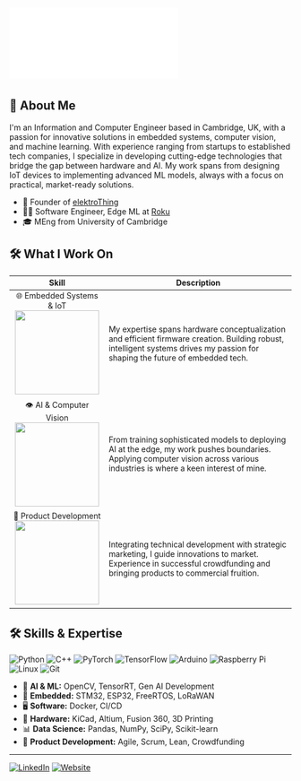 <h1 align="left">
  <img src="https://github.com/tooyipjee/tooyipjee/blob/main/Jason%20Too.gif" alt="Jason Too" width="60%" />
</h1>

## 🚀 About Me

I'm an Information and Computer Engineer based in Cambridge, UK, with a passion for innovative solutions in embedded systems, computer vision, and machine learning. With experience ranging from startups to established tech companies, I specialize in developing cutting-edge technologies that bridge the gap between hardware and AI. My work spans from designing IoT devices to implementing advanced ML models, always with a focus on practical, market-ready solutions.

- 🦔 Founder of [elektroThing](http://elektrothing.com/)
- 👨‍💻 Software Engineer, Edge ML at [Roku](https://www.roku.com/en-gb/)
- 🎓 MEng from University of Cambridge

## 🛠️ What I Work On


| Skill | Description |
|:---:|---|
| 🌐 Embedded Systems & IoT<br><img src="https://www.elektrothing.com/-_-/res/a578c7e3-502f-4610-a94f-c5426e7d5fc5/images/files/a578c7e3-502f-4610-a94f-c5426e7d5fc5/ffcdb339-32f1-4f51-bf50-8d892c52a9a8/768-768/3114e4ba2afc25cf07e1a38f0f2714ab00a2052e" width="150" height="150"> | My expertise spans hardware conceptualization and efficient firmware creation. Building robust, intelligent systems drives my passion for shaping the future of embedded tech. |
| 👁️ AI & Computer Vision<br><img src="https://hackaday.com/wp-content/uploads/2022/03/hadimg_tracer_io_thumb_2.jpg?w=600&h=600" width="150" height="150"> | From training sophisticated models to deploying AI at the edge, my work pushes boundaries. Applying computer vision across various industries is where a keen interest of mine. |
| 🚀 Product Development<br><img src="https://media.licdn.com/dms/image/D4E10AQExZyRCO-4izA/image-shrink_800/0/1708690861410?e=2147483647&v=beta&t=ZUlTiV8OO2LdkteSTI1kiTZJuFKzAaHkSsuHap6jW_Q" width="150" height="150"> | Integrating technical development with strategic marketing, I guide innovations to market. Experience in successful crowdfunding and bringing products to commercial fruition. |

## 🛠️ Skills & Expertise

![Python](https://img.shields.io/badge/Python-3776AB?style=for-the-badge&logo=python&logoColor=white)
![C++](https://img.shields.io/badge/C++-00599C?style=for-the-badge&logo=c%2B%2B&logoColor=white)
![PyTorch](https://img.shields.io/badge/PyTorch-EE4C2C?style=for-the-badge&logo=pytorch&logoColor=white)
![TensorFlow](https://img.shields.io/badge/TensorFlow-FF6F00?style=for-the-badge&logo=tensorflow&logoColor=white)
![Arduino](https://img.shields.io/badge/Arduino-00979D?style=for-the-badge&logo=Arduino&logoColor=white)
![Raspberry Pi](https://img.shields.io/badge/Raspberry%20Pi-C51A4A?style=for-the-badge&logo=Raspberry-Pi)
![Linux](https://img.shields.io/badge/Linux-FCC624?style=for-the-badge&logo=linux&logoColor=black)
![Git](https://img.shields.io/badge/Git-F05032?style=for-the-badge&logo=git&logoColor=white)

- 🧠 **AI & ML:** OpenCV, TensorRT, Gen AI Development
- 🔌 **Embedded:** STM32, ESP32, FreeRTOS, LoRaWAN
- 🖥️ **Software:** Docker, CI/CD
- 🔧 **Hardware:** KiCad, Altium, Fusion 360, 3D Printing
- 📊 **Data Science:** Pandas, NumPy, SciPy, Scikit-learn
- 🚀 **Product Development:** Agile, Scrum, Lean, Crowdfunding

---

[![LinkedIn](https://img.shields.io/badge/LinkedIn-0077B5?style=for-the-badge&logo=linkedin&logoColor=white)](https://www.linkedin.com/in/jason-too/)
[![Website](https://img.shields.io/badge/Website-4285F4?style=for-the-badge&logo=google-chrome&logoColor=white)](http://elektrothing.com/)
